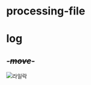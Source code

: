 # processing-file
# log
## *-~~move~~-*
![라일락](http://winterwind1234.tistory.com/entry/%EB%9D%BC%EC%9D%BC%EB%9D%BD-%EA%BD%83%EB%A7%90.jpg)
